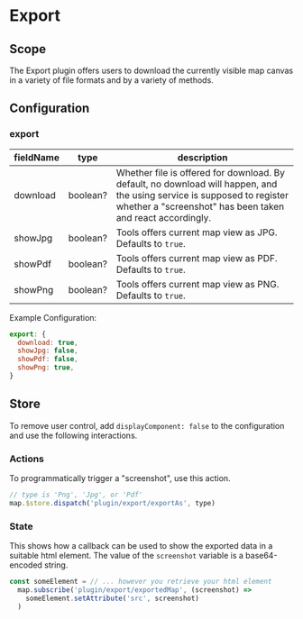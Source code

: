 # Export

## Scope

The Export plugin offers users to download the currently visible map canvas in a variety of file formats and by a variety of methods.

## Configuration

### export

| fieldName | type | description |
| - | - | - |
| download | boolean? | Whether file is offered for download. By default, no download will happen, and the using service is supposed to register whether a "screenshot" has been taken and react accordingly. |
| showJpg | boolean? | Tools offers current map view as JPG. Defaults to `true`. |
| showPdf | boolean? | Tools offers current map view as PDF. Defaults to `true`. |
| showPng | boolean? | Tools offers current map view as PNG. Defaults to `true`. |

Example Configuration:
```js
export: {
  download: true,
  showJpg: false,
  showPdf: false,
  showPng: true,
}
```

## Store

To remove user control, add `displayComponent: false` to the configuration and use the following interactions.

### Actions

To programmatically trigger a "screenshot", use this action.

```js
// type is 'Png', 'Jpg', or 'Pdf'
map.$store.dispatch('plugin/export/exportAs', type)
```

### State

This shows how a callback can be used to show the exported data in a suitable html element. The value of the `screenshot` variable is a base64-encoded string.

```js
const someElement = // ... however you retrieve your html element
  map.subscribe('plugin/export/exportedMap', (screenshot) =>
    someElement.setAttribute('src', screenshot)
  )
```
